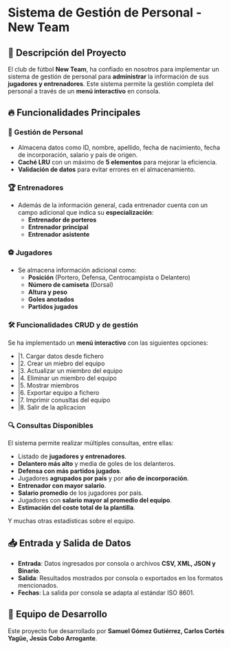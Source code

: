 # Sistema de Gestión de Personal - New Team

## 📌 Descripción del Proyecto
El club de fútbol **New Team**, ha confiado en nosotros para implementar un sistema de gestión de personal para **administrar** la información de sus **jugadores y entrenadores**. Este sistema permite la gestión completa del personal a través de un **menú interactivo** en consola.

## 🔥 Funcionalidades Principales

### 📂 Gestión de Personal
- Almacena datos como ID, nombre, apellido, fecha de nacimiento, fecha de incorporación, salario y país de origen.
- **Caché LRU** con un máximo de **5 elementos** para mejorar la eficiencia.
- **Validación de datos** para evitar errores en el almacenamiento.

### 🏆 Entrenadores
- Además de la información general, cada entrenador cuenta con un campo adicional que indica su **especialización**:
  - **Entrenador de porteros**
  - **Entrenador principal**
  - **Entrenador asistente**

### ⚽ Jugadores
- Se almacena información adicional como:
  - **Posición** (Portero, Defensa, Centrocampista o Delantero)
  - **Número de camiseta** (Dorsal)
  - **Altura y peso**
  - **Goles anotados**
  - **Partidos jugados**

### 🛠️ Funcionalidades CRUD y de gestión
Se ha implementado un **menú interactivo** con las siguientes opciones:
   - |1. Cargar datos desde fichero
   - |2. Crear un miebro del equipo
   - |3. Actualizar un miembro del equipo
   - |4. Eliminar un miembro del equipo
   - |5. Mostrar miembros
   - |6. Exportar equipo a fichero
   - |7. Imprimir conusltas del equipo
   - |8. Salir de la aplicacion

### 🔍 Consultas Disponibles
El sistema permite realizar múltiples consultas, entre ellas:
- Listado de **jugadores y entrenadores**.
- **Delantero más alto** y media de goles de los delanteros.
- **Defensa con más partidos jugados**.
- Jugadores **agrupados por país** y por **año de incorporación**.
- **Entrenador con mayor salario**.
- **Salario promedio** de los jugadores por país.
- Jugadores con **salario mayor al promedio del equipo**.
- **Estimación del coste total de la plantilla**.

Y muchas otras estadísticas sobre el equipo.

## 📥 Entrada y Salida de Datos
- **Entrada**: Datos ingresados por consola o archivos **CSV, XML, JSON y Binario**.
- **Salida**: Resultados mostrados por consola o exportados en los formatos mencionados.
- **Fechas**: La salida por consola se adapta al estándar ISO 8601.

## 👥 Equipo de Desarrollo
Este proyecto fue desarrollado por **Samuel Gómez Gutiérrez, Carlos Cortés Yagüe, Jesús Cobo Arrogante**.
